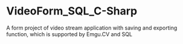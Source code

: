 # VideoForm_SQL_C-Sharp
A form project of video stream application with saving and exporting function, which is supported by Emgu.CV and SQL
